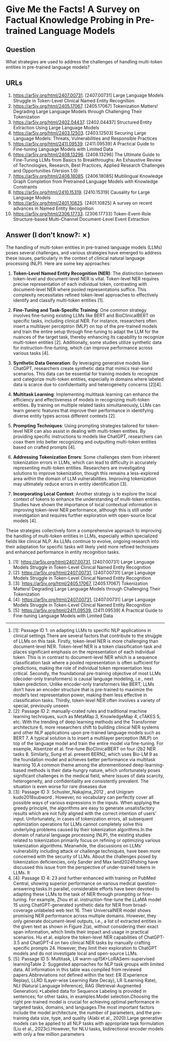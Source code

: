 # Give Me the Facts! A Survey on Factual Knowledge Probing in Pre-trained Language Models

## Question

What strategies are used to address the challenges of handling multi-token entities in pre-trained language models?

## URLs

1. https://ar5iv.org/html/2407.00731. [2407.00731] Large Language Models Struggle in Token-Level Clinical Named Entity Recognition
2. https://ar5iv.org/html/2405.17067. [2405.17067] Tokenization Matters! Degrading Large Language Models through Challenging Their Tokenization
3. https://ar5iv.org/html/2402.04437. [2402.04437] Structured Entity Extraction Using Large Language Models
4. https://ar5iv.org/html/2403.12503. [2403.12503] Securing Large Language Models: Threats, Vulnerabilities and Responsible Practices
5. https://ar5iv.org/html/2411.09539. [2411.09539] A Practical Guide to Fine-tuning Language Models with Limited Data
6. https://ar5iv.org/html/2408.13296. [2408.13296] The Ultimate Guide to Fine-Tuning LLMs from Basics to Breakthroughs: An Exhaustive Review of Technologies, Research, Best Practices, Applied Research Challenges and Opportunities (Version 1.0)
7. https://ar5iv.org/html/2406.18085. [2406.18085] Multilingual Knowledge Graph Completion from Pretrained Language Models with Knowledge Constraints
8. https://ar5iv.org/html/2410.15319. [2410.15319] Causality for Large Language Models
9. https://ar5iv.org/html/2401.10825. [2401.10825] A survey on recent advances in Named Entity Recognition
10. https://ar5iv.org/html/2306.17733. [2306.17733] Token-Event-Role Structure-based Multi-Channel Document-Level Event Extraction

## Answer (I don't know?: ✗)

The handling of multi-token entities in pre-trained language models (LLMs) poses several challenges, and various strategies have emerged to address these issues, particularly in the context of clinical natural language processing (NLP). Here are some key approaches:

1. **Token-Level Named Entity Recognition (NER)**: The distinction between token-level and document-level NER is vital. Token-level NER requires precise representation of each individual token, contrasting with document-level NER where pooled representations suffice. This complexity necessitates refined token-level approaches to effectively identify and classify multi-token entities [1].

2. **Fine-Tuning and Task-Specific Training**: One common strategy involves fine-tuning existing LLMs like BERT and BioClinicalBERT on specific tasks, including clinical NER. For instance, researchers often insert a multilayer perceptron (MLP) on top of the pre-trained models and train the entire setup through fine-tuning to adapt the LLM for the nuances of the target task, thereby enhancing its capability to recognize multi-token entities [2]. Additionally, some studies utilize synthetic data for instruction-fine-tuning, which can improve performance across various tasks [4].

3. **Synthetic Data Generation**: By leveraging generative models like ChatGPT, researchers create synthetic data that mimics real-world scenarios. This data can be essential for training models to recognize and categorize multi-token entities, especially in domains where labeled data is scarce due to confidentiality and heterogeneity concerns [2][4].

4. **Multitask Learning**: Implementing multitask learning can enhance the efficiency and effectiveness of models in recognizing multi-token entities. By training on multiple related tasks simultaneously, LLMs can learn generic features that improve their performance in identifying diverse entity types across different contexts [2].

5. **Prompting Techniques**: Using prompting strategies tailored for token-level NER can also assist in dealing with multi-token entities. By providing specific instructions to models like ChatGPT, researchers can coax them into better recognizing and outputting multi-token entities based on crafted prompts [4].

6. **Addressing Tokenization Errors**: Some challenges stem from inherent tokenization errors in LLMs, which can lead to difficulty in accurately representing multi-token entities. Researchers are investigating solutions to improve tokenization, though this remains a less-explored area within the domain of LLM vulnerabilities. Improving tokenization may ultimately reduce errors in entity identification [3].

7. **Incorporating Local Context**: Another strategy is to explore the local context of tokens to enhance the understanding of multi-token entities. Studies have shown the importance of local contextual information in improving token-level NER performance, although this is still under investigation and requires further exploration with open-source local models [4].

These strategies collectively form a comprehensive approach to improving the handling of multi-token entities in LLMs, especially within specialized fields like clinical NLP. As LLMs continue to evolve, ongoing research into their adaptation for specific tasks will likely yield more refined techniques and enhanced performance in entity recognition tasks.

1. [1]:  https://ar5iv.org/html/2407.00731, [2407.00731] Large Language Models Struggle in Token-Level Clinical Named Entity Recognition
2. [2]:  https://ar5iv.org/html/2407.00731, [2407.00731] Large Language Models Struggle in Token-Level Clinical Named Entity Recognition
3. [3]:  https://ar5iv.org/html/2405.17067, [2405.17067] Tokenization Matters! Degrading Large Language Models through Challenging Their Tokenization
4. [4]:  https://ar5iv.org/html/2407.00731, [2407.00731] Large Language Models Struggle in Token-Level Clinical Named Entity Recognition
5. [5]:  https://ar5iv.org/html/2411.09539, [2411.09539] A Practical Guide to Fine-tuning Language Models with Limited Data
---
1. [1]:  Passage ID 1: on adapting LLMs to specific NLP applications in clinical settings.There are several factors that contribute to the struggle of LLMs on this task. Firstly, token-level NER is more challenging than document-level NER. Token-level NER is a token classification task and places significant emphasis on the representation of each individual token. This is in contrast to document-level NER which is a sequence classification task where a pooled representation is often sufficient for predictions, making the role of individual token representation less critical. Secondly, the foundational pre-training objective of most LLMs (decoder-only transformers) is causal language modeling, i.e., next token prediction. Unlike encoder-only transformers like BERT, LLMs don’t have an encoder structure that is pre-trained to maximize the model’s text representation power, making them less effective in classification tasks. Thirdly, token-level NER often involves a variety of special, previously unseen
2. [2]:  Passage ID 2: manually-crated rules and traditional machine learning techniques, such as MetaMap 3, KnowledgeMap 4, cTAKES 5, etc. With the trending of deep learning methods and the Transformer architecture 6, more researchers shift to building clinical NER systems and other NLP applications upon pre-trained language models such as BERT 7. A typical solution is to insert a multilayer perception (MLP) on top of the language model and train the entire model via fine-tuning. For example, Alsentzer et al. fine-tune BioClinicalBERT on four i2b2 NER tasks 8. Similarly, Sung et al. present BERN2, which uses Bio-LM 9 as the foundation model and achieves better performance via multitask learning 10.A common theme among the aforementioned deep-learning-based methods is their data-hungry nature, which unfortunately poses significant challenges in the medical field, where issues of data scarcity, heterogeneity, and confidentiality are consistently prevalent. The situation is even worse for rare diseases due
3. [3]:  Passage ID 3: Schuster_Nakajima_2012 , and Unigram kudo2018subword . However, no vocabulary can perfectly cover all possible ways of various expressions in the inputs. When applying the greedy principle, the algorithms are easy to generate unsatisfactory results which are not fully aligned with the correct intention of users’ input. Unfortunately, in cases of tokenization errors, all subsequent optimization operations for LLMs cannot completely solve this underlying problems caused by their tokenization algorithms.In the domain of natural language processing (NLP), the existing studies related to tokenization primarily focus on refining or optimizing various tokenization algorithms. Meanwhile, the discussions on LLMs’ vulnerability including attack or challenge techniques, have been more concerned with the security of LLMs. About the challenges posed by tokenization deficiencies, only Sander and Max land2024fishing have discussed this issue from the perspective of under-trained tokens in LLMs. It
4. [4]:  Passage ID 4: 23 and further enhanced with training on PubMed Central, showing superior performance on various medical question-answering tasks.In parallel, considerable efforts have been devoted to adapting these LLMs to the task of NER through prompting or fine-tuning. For example, Zhou et al. instruction-fine-tune the LLaMA model 15 using ChatGPT-generated synthetic data for NER from broad-coverage unlabeled web text 16. Their UniversalNER model shows promising NER performance across multiple domains. However, they only generate document-level outputs, i.e., a list of extracted entities in the given text as shown in Figure 2(a), without considering their exact span information, which limits their impact and usage in practical scenarios. Hu et al. explore the token-level NER capabilities of ChatGPT-3.5 and ChatGPT-4 on two clinical NER tasks by manually crafting specific prompts 24. However, they limit their exploration to ChatGPT models and do not investigate local and open-source LLMs.
5. [5]:  Passage ID 5: Multitask, LR warm-up15K+LoRASemi-supervised learningTable 2: Suggested approaches for NLP task groups with limited data. All information in this table was compiled from reviewed papers.Abbreviations not defined within the text: ER (Experience Replay), LLRD (Layer-wise Learning Rate Decay), LR (Learning Rate), NLI (Natural Language Inference), RAG (Retrieval-Augmented Generation).*Labeled data for Sequence Labeling is provided in sentences; for other tasks, in examples.Model selection.Choosing the right pre-trained model is crucial for achieving optimal performance in targeted tasks, domains, and languages.The most important factors include the model architecture, the number of parameters, and the pre-training data size, type, and quality (Alabi et al., 2020).Large generative models can be applied to all NLP tasks with appropriate task formulation (Liu et al., 2023c).However, for NLU tasks, bidirectional encoder models with only a few million parameters